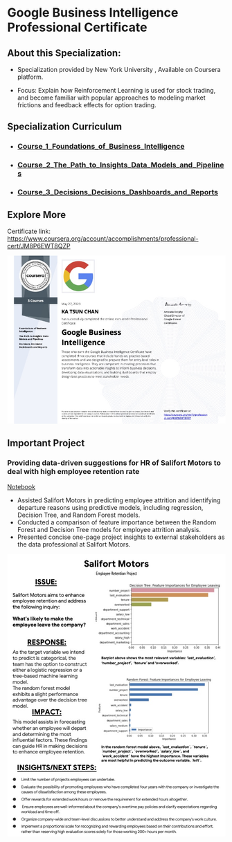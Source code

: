 # Google Business Intelligence Professional Certificate
 
## About this Specialization:

+ Specialization provided by New York University , Available on Coursera platform.

+ Focus: Explain how Reinforcement Learning is used for stock trading, and become familiar with popular approaches to modeling market frictions and feedback effects for option trading.  



## Specialization Curriculum
+ ### [Course_1_Foundations_of_Business_Intelligence](https://github.com/ktchan33GBC/Machine-Learning-and-Reinforcement-Learning-in-Finance-Specialization-New-York-University/tree/main/Course_1_Guided_Tour_of_Machine_Learning_in_Finance)
+ ### [Course_2_The_Path_to_Insights_Data_Models_and_Pipelines](https://github.com/ktchan33GBC/Machine-Learning-and-Reinforcement-Learning-in-Finance-Specialization-New-York-University/tree/main/Course_2_Fundamentals_of_Machine_Learning_in_Finance)
+ ### [Course_3_Decisions_Decisions_Dashboards_and_Reports](https://github.com/ktchan33GBC/Machine-Learning-and-Reinforcement-Learning-in-Finance-Specialization-New-York-University/tree/main/Course_3_Reinforcement_Learning_in_Finance)




## Explore More
Certificate link: https://www.coursera.org/account/accomplishments/professional-cert/JM8P6EWT8QZP

![Certificate](https://github.com/ktchan33GBC/Google-Business-Intelligence-Professional-Certificate/blob/main/img/Specialization_Certificate_Coursera_Google_Business_Intelligence_Professional_Certificate.jpg)

<!-- USAGE EXAMPLES -->

## Important Project


### Providing data-driven suggestions for HR of Salifort Motors to deal with high employee retention rate
[Notebook](https://github.com/ktchan33GBC/Google-Advanced-Data-Analytics-Professional-Certificate/blob/main/Course_7_Google_Advanced_Data_Analytics_Capstone/Captstone_Proj_Salifort_Motors_employee_retention.ipynb)


+ Assisted Salifort Motors in predicting employee attrition and identifying departure reasons using predictive models, including regression, Decision Tree, and Random Forest models.
+ Conducted a comparison of feature importance between the Random Forest and Decision Tree models for employee attrition analysis.
+ Presented concise one-page project insights to external stakeholders as the data professional at Salifort Motors.


![Result](https://github.com/ktchan33GBC/Google-Advanced-Data-Analytics-Professional-Certificate/blob/main/Course_7_Google_Advanced_Data_Analytics_Capstone/result_executive_summary.jpg)


